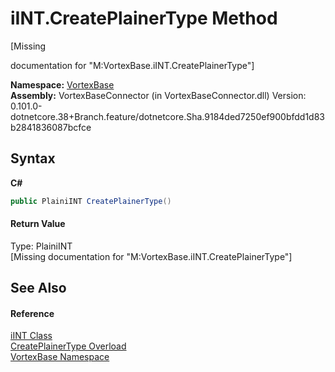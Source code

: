 # iINT.CreatePlainerType Method 
 

\[Missing <summary> documentation for "M:VortexBase.iINT.CreatePlainerType"\]

**Namespace:**&nbsp;<a href="N_VortexBase.md">VortexBase</a><br />**Assembly:**&nbsp;VortexBaseConnector (in VortexBaseConnector.dll) Version: 0.101.0-dotnetcore.38+Branch.feature/dotnetcore.Sha.9184ded7250ef900bfdd1d83b2841836087bcfce

## Syntax

**C#**<br />
``` C#
public PlainiINT CreatePlainerType()
```


#### Return Value
Type: PlainiINT<br />\[Missing <returns> documentation for "M:VortexBase.iINT.CreatePlainerType"\]

## See Also


#### Reference
<a href="T_VortexBase_iINT.md">iINT Class</a><br /><a href="Overload_VortexBase_iINT_CreatePlainerType.md">CreatePlainerType Overload</a><br /><a href="N_VortexBase.md">VortexBase Namespace</a><br />